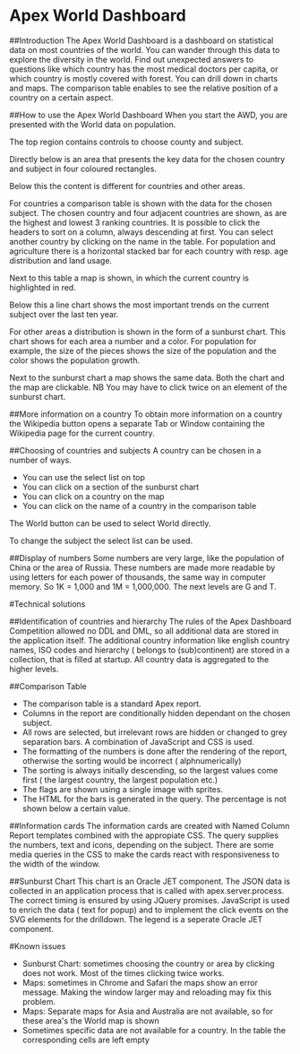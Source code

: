 # Apex World Dashboard
##Introduction
The Apex World Dashboard is a dashboard on statistical data on most countries of the world. You can wander through this data to explore the diversity in the world. Find out unexpected answers to questions like which country has the most medical doctors per capita, or which country is mostly covered with forest. You can drill down in charts and maps. The comparison table enables to see the relative position of a country on a certain aspect. 

##How to use the Apex World Dashboard
When you start the AWD, you are presented with the World data on population. 

The top region contains controls to choose county and subject. 

Directly below is an area that presents the key data for the chosen country and subject in four coloured rectangles. 

Below this the content is different for countries and other areas. 

For countries a comparison table is shown with the data for the chosen subject. The chosen country and four adjacent countries are shown, as are the highest and lowest 3 ranking countries. It is possible to click the headers to sort on a column, always descending at first. You can select another country by clicking on the name in the table. For population and agriculture there is a horizontal stacked bar for each country with resp. age distribution and land usage. 

Next to this table a map is shown, in which the current country is highlighted in red. 

Below this a line chart shows the most important trends on the current subject over the last ten year. 

For other areas a distribution is shown in the form of a sunburst chart. This chart shows for each area a number and a color. For population for example, the size of the pieces shows the size of the population and the color shows the population growth. 

Next to the sunburst chart a map shows the same data. Both the chart and the map are clickable. NB You may have to click twice on an element of the sunburst chart. 

##More information on a country
To obtain more information on a country the Wikipedia button opens a separate Tab or Window containing the Wikipedia page for the current country. 

##Choosing of countries and subjects
A country can be chosen in a number of ways. 
- You can use the select list on top
- You can click on a section of the sunburst chart
- You can click on a country on the map
- You can click on the name of a country in the comparison table

The World button can be used to select World directly. 

To change the subject the select list can be used. 


##Display of numbers
Some numbers are very large, like the population of China or the area of Russia. These numbers are made more readable by using letters for each power of thousands, the same way in computer memory. So 1K = 1,000 and 1M = 1,000,000. The next levels are G and T. 

#Technical solutions

##Identification of countries and hierarchy
The rules of the Apex Dashboard Competition allowed no DDL and DML, so all additional data are stored in the application itself. 
The additional country information like english country names, ISO codes and hierarchy ( belongs to (sub)continent) are stored in a collection, that is filled at startup. All country data is aggregated to the higher levels. 

##Comparison Table
- The comparison table is a standard Apex report. 
- Columns in the report are conditionally hidden dependant on the chosen subject. 
- All rows are selected, but irrelevant rows are hidden or changed to grey separation bars. A combination of JavaScript and CSS is used. 
- The formatting of the numbers is done after the rendering of the report, otherwise the sorting would be incorrect ( alphnumerically)
- The sorting is always initially descending, so the largest values come first ( the largest country, the largest population etc.)
- The flags are shown using a single image with sprites. 
- The HTML for the bars is generated in the query. The percentage is not shown below a certain value. 

##Information cards
The information cards are created with Named Column Report templates combined with the appropiate CSS. The query supplies the numbers, text and icons, depending on the subject. 
There are some media queries in the CSS to make the cards react with responsiveness to the width of the window. 

##Sunburst Chart
This chart is an Oracle JET component. The JSON data is collected in an application process that is called with apex.server.process. The correct timing is ensured by using JQuery promises. JavaScript is used to enrich the data ( text for popup) and to implement the click events on the SVG elements for the drilldown. 
The legend is a seperate Oracle JET component.

#Known issues
- Sunburst Chart: sometimes choosing the country or area by clicking does not work. Most of the times clicking twice works. 
- Maps: sometimes in Chrome and Safari the maps show an error message. Making the window larger may and reloading may fix this problem.
- Maps: Separate maps for Asia and Australia are not available, so for these area's the World map is shown
- Sometimes specific data are not available for a country. In the table the corresponding cells are left empty
